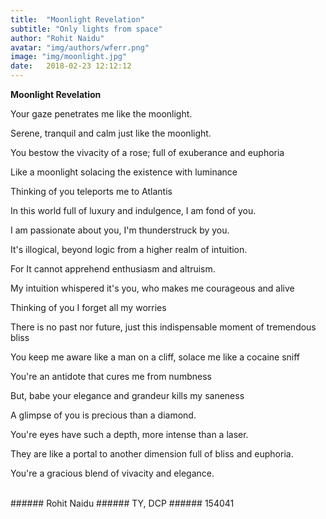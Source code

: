 ```yaml
---
title:  "Moonlight Revelation"
subtitle: "Only lights from space"
author: "Rohit Naidu"
avatar: "img/authors/wferr.png"
image: "img/moonlight.jpg"
date:   2018-02-23 12:12:12
---
```


**Moonlight Revelation**

Your gaze penetrates me like the moonlight. 

Serene, tranquil and calm just like the moonlight.

You bestow the vivacity of a rose; full of exuberance and euphoria

Like a moonlight solacing the existence with luminance

Thinking of you teleports me to Atlantis

In this world full of luxury and indulgence, I am fond of you.

I am passionate about you, I'm thunderstruck by you.

It's illogical, beyond logic from a higher realm of intuition. 

For It cannot apprehend enthusiasm and altruism.

My intuition whispered it's you, who makes me courageous and alive

Thinking of you I forget all my worries

There is no past nor future, just this indispensable moment of tremendous bliss

You keep me aware like a man on a cliff, solace me like a cocaine sniff

You're an antidote that cures me from numbness

But, babe your elegance and grandeur kills my saneness

A glimpse of you is precious than a diamond.

You're eyes have such a depth, more intense than a laser.

They are like a portal to another dimension full of bliss and euphoria. 

You're a gracious blend of vivacity and elegance.

<br>
###### Rohit Naidu
###### TY, DCP
###### 154041